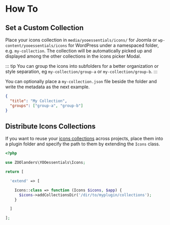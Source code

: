 # How To

## Set a Custom Collection

Place your icons collection in `media/yooessentials/icons/` for Joomla or `wp-content/yooessentials/icons` for WordPress under a namespaced folder, e.g. `my-collection`. The collection will be automatically picked up and displayed among the other collections in the icons picker Modal.

::: tip
You can group the icons into subfolders for a better organization or style separation, eg `my-collection/group-a` or `my-collection/group-b`.
:::

You can optionally place a `my-collection.json` file beside the folder and write the metadata as the next example.

```json
{
  "title": "My Collection",
  "groups": ["group-a", "group-b"]
}
```

## Distribute Icons Collections

If you want to reuse your [icons collections](../in-depth/icons.html#custom-collections) across projects, place them into a plugin folder and specify the path to them by extending the `Icons` class.

```php
<?php

use ZOOlanders\YOOessentials\Icons;

return [

  'extend' => [

    Icons::class => function (Icons $icons, $app) {
      $icons->addCollectionsDir('/dir/to/myplugin/collections');
    }

  ]

];
```
